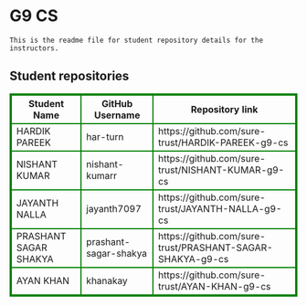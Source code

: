 # G9 CS
    This is the readme file for student repository details for the instructors.
## Student repositories 
<table style="border : 2px solid green; width:100%;">
<tr >
<th style="border : 2px solid green;">Student Name</th>
<th style="border : 2px solid green;">GitHub Username</th>
<th style="border : 2px solid green;">Repository link</th>
</tr>
<tr style="border : 2px solid green;">
<td style="border : 2px solid green;">HARDIK PAREEK</td> 

<td style="border : 2px solid green;">har-turn</td> 

<td style="border : 2px solid green;">https://github.com/sure-trust/HARDIK-PAREEK-g9-cs</td> 
</tr>

<tr style="border : 2px solid green;">
<td style="border : 2px solid green;">NISHANT KUMAR</td> 

<td style="border : 2px solid green;">nishant-kumarr</td> 

<td style="border : 2px solid green;">https://github.com/sure-trust/NISHANT-KUMAR-g9-cs</td> 
</tr>

<tr style="border : 2px solid green;">
<td style="border : 2px solid green;">JAYANTH NALLA</td> 

<td style="border : 2px solid green;">jayanth7097</td> 

<td style="border : 2px solid green;">https://github.com/sure-trust/JAYANTH-NALLA-g9-cs</td> 
</tr>

<tr style="border : 2px solid green;">
<td style="border : 2px solid green;">PRASHANT SAGAR SHAKYA</td> 

<td style="border : 2px solid green;">prashant-sagar-shakya</td> 

<td style="border : 2px solid green;">https://github.com/sure-trust/PRASHANT-SAGAR-SHAKYA-g9-cs</td> 
</tr>

<tr style="border : 2px solid green;">
<td style="border : 2px solid green;">AYAN KHAN</td> 

<td style="border : 2px solid green;">khanakay</td> 

<td style="border : 2px solid green;">https://github.com/sure-trust/AYAN-KHAN-g9-cs</td> 
</tr>
